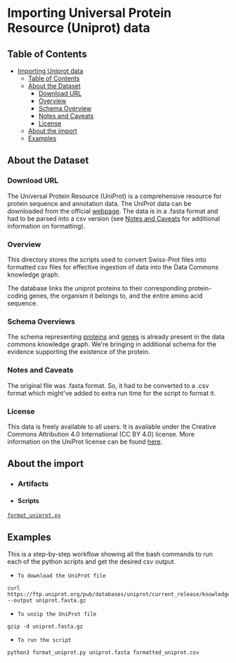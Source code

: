 # Importing Universal Protein Resource (Uniprot) data

## Table of Contents

- [Importing Uniprot data](#importing-universal-protein-resource-uniprot-data)
  - [Table of Contents](#table-of-contents)
  - [About the Dataset](#about-the-dataset)
    - [Download URL](#download-url)
    - [Overview](#overview)
    - [Schema Overview](#schema-overview)
    - [Notes and Caveats](#notes-and-caveats)
    - [License](#license)
  - [About the import](#about-the-import)
  - [Examples](#examples)

## About the Dataset

### Download URL

The Universal Protein Resource (UniProt) is a comprehensive resource for protein sequence and annotation data. The UniProt data can be downloaded from the official [webpage](https://www.uniprot.org/help/downloads). The data is in a .fasta format and had to be parsed into a csv version (see [Notes and Caveats](#notes-and-caveats) for additional information on formatting).

### Overview

This directory stores the scripts used to convert Swiss-Prot files into formatted csv files for effective ingestion of data into the Data Commons knowledge graph.

The database links the uniprot proteins to their corresponding protein-coding genes, the organism it belongs to, and the entire amino acid sequence.

### Schema Overviews

The schema representing [proteins](https://www.datacommons.org/browser/Protein) and [genes](https://www.datacommons.org/browser/Gene) is already present in the data commons knowledge graph. We're bringing in additional schema for the evidence supporting the existence of the protein.

### Notes and Caveats

The original file was .fasta format. So, it had to be converted to a .csv format which might've added to extra run time for the script to format it.

### License

This data is freely available to all users. It is available under the Creative Commons Attribution 4.0 International (CC BY 4.0) license. More information on the UniProt license can be found [here](https://www.uniprot.org/help/license).

## About the import

- ### Artifacts

- #### Scripts

[`format_uniprot.py`](format_uniprot.py)

## Examples

This is a step-by-step workflow showing all the bash commands to run each of the python scripts and get the desired csv output.

- `To download the UniProt file`

```
curl https://ftp.uniprot.org/pub/databases/uniprot/current_release/knowledgebase/complete/uniprot_sprot.fasta.gz --output uniprot.fasta.gz
```

- `To unzip the UniProt file`

```
gzip -d uniprot.fasta.gz
```

- `To run the script`

```
python3 format_uniprot.py uniprot.fasta formatted_uniprot.csv
```
